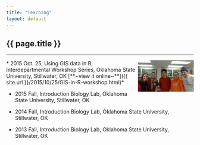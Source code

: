 ```yaml
---
title: "Teaching"
layout: default
---
```

## {{ page.title }}  
<hr>
<img src="../figure/general/teach1.jpg" alt="teach1" style="width: 150px;" align="right" />
* 2015 Oct. 25, Using GIS data in R, Interdepartmental Workshop Series, Oklahoma State University, Stillwater, OK [**~view it online~**]({{ site.url }}/2015/10/25/GIS-in-R-workshop.html)*  

* 2015 Fall, Introduction Biology Lab, Oklahoma State University, Stillwater, OK  

* 2014 Fall, Introduction Biology Lab, Oklahoma State University, Stillwater, OK  

* 2013 Fall, Introduction Biology Lab, Oklahoma State University, Stillwater, OK  

  